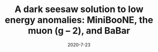---
title: "A dark seesaw solution to low energy anomalies: MiniBooNE, the muon (g − 2), and BaBar"
authors:  Asli Abdullahi,  Matheus Hostert,  Silvia Pascoli
collection: publication
permalink: /publication/2020-7-23-AdarkseesawsolutiontolowenergyanomaliesMiniBooNEthemuong2andBaBar
date: 2020-7-23
venue: Phys.Lett.B 
paperurl: 'https://arxiv.org/abs/2007.11813'
citation: "A dark seesaw solution to low energy anomalies: MiniBooNE, the muon (g − 2), and BaBar, Asli Abdullahi, Matheus Hostert, Silvia Pascoli, Phys.Lett.B 820 (2021) 136531, "
eprint: "2007.11813"
---